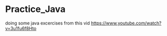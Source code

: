 # Practice_Java
doing some java excercises from this vid https://www.youtube.com/watch?v=3u1fu6f8Hto
